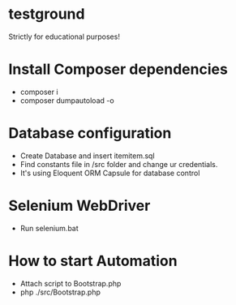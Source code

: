 # testground
Strictly for educational purposes!

# Install Composer dependencies
 - composer i
 - composer dumpautoload -o
 
# Database configuration 
 - Create Database and insert itemitem.sql
 - Find constants file in /src folder and change ur credentials.
 - It's using Eloquent ORM Capsule for database control

# Selenium WebDriver
- Run selenium.bat

# How to start Automation
- Attach script to Bootstrap.php
- php ./src/Bootstrap.php
